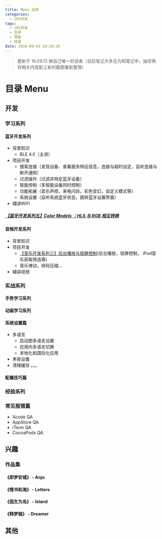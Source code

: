 ```yaml
---
title: Menu 总序
categories:
  - iOS开发
tags:
  - iOS开发
  - 总序
  - 导航
  - 目录
date: 2016-09-03 10:20:26
---
```


> 更新于 16.09.13    做自己唯一的读者（目前笔记大多在为知笔记中，抽空再将相关内容配上新的截图重新整理）

# 目录 Menu

## 开发
### 学习系列
#### 蓝牙开发系列
  * 背景知识
    * BLE 4.0（主讲）
  * 项目开发
    * 搜索连接（发现设备、查看服务特征信息，连接与超时设定，监听连接与断开通知）
    * 过滤操作（过滤非特定蓝牙设备）
    * 智能控制（多智能设备同时控制）
    * 功能拓展（音乐声控，来电闪烁，彩色变幻，自定义模式等）
    * 系统设置（监听系统蓝牙状态，跳转蓝牙设置界面）
  * 辅讲WiFi
##### [【蓝牙开发系列五】Color Models ：HLS 与 RGB 相互转换](http://mrscorpion.github.io/2016/09/04/BLEColor/)

#### 音频开发系列
  * 背景知识
  * 项目开发
    * [【音乐开发系列三】后台播放与锁屏控制](http://mrscorpion.github.io/2015/06/08/MSMusic/)(后台播放，锁屏控制， iPod音乐获取筛选等)
    * 音乐律动，转码压缩...
  * 辅讲视频    

### 实战系列
#### 手势学习系列
#### 动画学习系列
#### 系统设置篇
  * 多语言
    * 启动图多语言设置
    * 应用内多语言切换
    * 本地化和国际化应用
  * 黑夜设置
  * 清理缓存
  。。。  

#### 配置技巧篇


### 经验系列
### 常见报错篇
  * Xcode QA
  * AppStore QA
  * iTerm QA
  * CocoaPods QA    


## 兴趣
### 作品集
#### 《即梦安城》 - Anjo
#### 《情书和海》 - Letters
#### 《孤生为岛》 - Island
#### 《释梦辑》   - Dreamer    


## 其他

<iframe frameborder="no" border="0" marginwidth="0" marginheight="0" width=0 height=0 src="http://music.163.com/outchain/player?type=2&id=149297&auto=1&height=66"></iframe>

